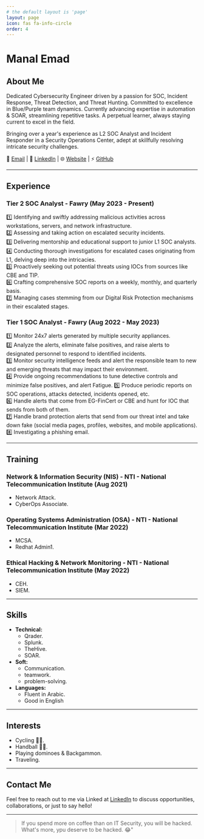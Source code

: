 ```yaml
---
# the default layout is 'page'
layout: page
icon: fas fa-info-circle
order: 4
---
```


# Manal Emad

## About Me

Dedicated Cybersecurity Engineer driven by a passion for SOC, Incident Response, Threat Detection, and Threat Hunting. Committed to excellence in Blue/Purple team dynamics. Currently advancing expertise in automation & SOAR, streamlining repetitive tasks. A perpetual learner, always staying current to excel in the field.

Bringing over a year's experience as L2 SOC Analyst and Incident Responder in a Security Operations Center, adept at skillfully resolving intricate security challenges.

📧 [Email](mailto:mnalemad7@gmail.com) | 💼 [LinkedIn](https://www.linkedin.com/in/manal-emad/) | 🌐 [Website](https://ManalEmad.github.io) | ⚡ [GitHub](https://github.com/manalemad/)

---

## Experience

### Tier 2 SOC Analyst - Fawry (May 2023 - Present)

1️⃣ Identifying and swiftly addressing malicious activities across workstations, servers, and network infrastructure.<br>
2️⃣ Assessing and taking action on escalated security incidents.<br>
3️⃣ Delivering mentorship and educational support to junior L1 SOC analysts.<br>
4️⃣ Conducting thorough investigations for escalated cases originating from L1, delving deep into the intricacies.<br>
5️⃣ Proactively seeking out potential threats using IOCs from sources like CBE and TIP.<br>
6️⃣ Crafting comprehensive SOC reports on a weekly, monthly, and quarterly basis.<br>
7️⃣ Managing cases stemming from our Digital Risk Protection mechanisms in their escalated stages.

### Tier 1 SOC Analyst - Fawry (Aug 2022 - May 2023)

1️⃣ Monitor 24x7 alerts generated by multiple security appliances.<br>
2️⃣ Analyze the alerts, eliminate false positives, and raise alerts to designated personnel to respond to identified incidents.<br>
3️⃣ Monitor security intelligence feeds and alert the responsible team to new and emerging threats that may impact their environment.<br>
4️⃣ Provide ongoing recommendations to tune detective controls and minimize false positives, and alert Fatigue.
5️⃣ Produce periodic reports on SOC operations, attacks detected, incidents opened, etc.<br>
6️⃣ Handle alerts that come from EG-FinCert or CBE and hunt for IOC that sends from both of them.<br>
7️⃣ Handle brand protection alerts that send from our threat intel and take down fake (social media pages, profiles, websites, and mobile applications).<br>
8️⃣ Investigating a phishing email.<br>

---

## Training

### Network & Information Security (NIS) - NTI - National Telecommunication Institute (Aug 2021)

- Network Attack.
- CyberOps Associate.

### Operating Systems Administration (OSA) - NTI - National Telecommunication Institute (Mar 2022)

- MCSA.
- Redhat Admin1.

### Ethical Hacking & Network Monitoring - NTI - National Telecommunication Institute (May 2022)

- CEH.
- SIEM.

---

## Skills

- **Technical:**
  - Qrader.
  - Splunk.
  - TheHive.
  - SOAR.
- **Soft:**
  - Communication.
  - teamwork.
  - problem-solving.
- **Languages:**
  - Fluent in Arabic.
  - Good in English

---

## Interests

- Cycling 🚴‍♀.
- Handball 🤾‍♀.
- Playing dominoes & Backgammon.
- Traveling.

---

## Contact Me

Feel free to reach out to me via Linked at [LinkedIn](https://www.linkedin.com/in/manal-emad/) to discuss opportunities, collaborations, or just to say hello!

---

> If you spend more on coffee than on IT Security, you will be hacked. What's more, ypu deserve to be hacked. 😂"
